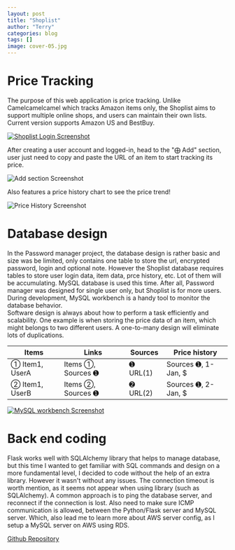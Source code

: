 ```yaml
---
layout: post
title: "Shoplist"
author: "Terry"
categories: blog
tags: []
image: cover-05.jpg
---
```


# Price Tracking

The purpose of this web application is price tracking. Unlike Camelcamelcamel which tracks Amazon items only, the Shoplist aims to support multiple online shops, and users can maintain their own lists.  
Current version supports Amazon US and BestBuy.  

[![Shoplist Login Screenshot][img link]][repo link]  

After creating a user account and logged-in, head to the "⨁ Add" section, user just need to copy and paste the URL of an item to start tracking its price.  

![Add section Screenshot][img link2]  

Also features a price history chart to see the price trend!  

![Price History Screenshot][img link3]  

# Database design

In the Password manager project, the database design is rather basic and size was be limited, only contains one table to store the url, encrypted password, login and optional note. However the Shoplist database requires tables to store user login data, item data, prce history, etc. Lot of them will be accumulating. MySQL database is used this time. After all, Password manager was designed for single user only, but Shoplist is for more users.  
During development, MySQL workbench is a handy tool to monitor the database behavior.  
Software design is always about how to perform a task efficiently and scalability. One example is when storing the price data of an item, which might belongs to two different users. A one-to-many design will eliminate lots of duplications.  

| Items         | Links              | Sources    | Price history   |
|---------------|--------------------|------------|-----------------|
| ➀ Item1, UserA | Items ➀, Sources ➊ | ➊ URL(1) | Sources ➊, 1-Jan, $ |
| ➁ Item1, UserB | Items ➁, Sources ➊ | ➋ URL(2) | Sources ➊, 2-Jan, $ |   

[![MySQL workbench Screenshot][img link4]][workbench link]  

# Back end coding

Flask works well with SQLAlchemy library that helps to manage database, but this time I wanted to get familiar with SQL commands and design on a more fundamental level, I decided to code without the help of an extra library. However it wasn't without any issues. The connection timeout is worth mention, as it seems not appear when using library (such as SQLAlchemy). A common approach is to ping the database server, and reconnect if the connection is lost. Also need to make sure ICMP communication is allowed, between the Python/Flask server and MySQL server. Which, also lead me to learn more about AWS server config, as I setup a MySQL server on AWS using RDS.  

[Github Repository][repo link]  


[repo link]: https://github.com/TNirvT/Shoplist
[img link]: https://drive.google.com/uc?export=view&id=15kCfBUL6Lhagx4_72m7mS7Q3LmPZ4TKY "Shoplist Login Screenshot"
[img link2]: https://drive.google.com/uc?export=view&id=1sl25q15bu3sLntwRf4q8dGhMHyQe62TB "Add section Screenshot"
[img link3]: https://drive.google.com/uc?export=view&id=1eq0EvocC_x7mFeQukGjmHrZNnAGcfVJe "Price History Screenshot"
[img link4]: https://drive.google.com/uc?export=view&id=1YKVw6VRiye_N3Tec3xT3xbhtUg5jFFzU "MySQL workbench Screenshot"
[workbench link]: https://www.mysql.com/products/workbench/
